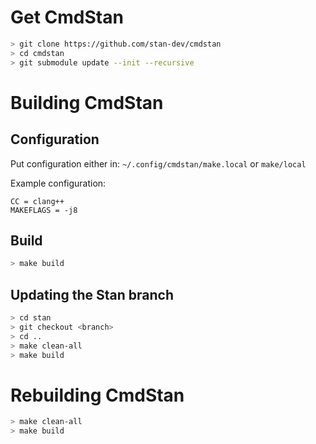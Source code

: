 # Get CmdStan

```sh
> git clone https://github.com/stan-dev/cmdstan
> cd cmdstan
> git submodule update --init --recursive
```


# Building CmdStan

## Configuration

Put configuration either in:
`~/.config/cmdstan/make.local` or `make/local`

Example configuration:
```
CC = clang++
MAKEFLAGS = -j8
```

## Build
```sh
> make build
```

## Updating the Stan branch

```sh
> cd stan
> git checkout <branch>
> cd ..
> make clean-all
> make build
```


# Rebuilding CmdStan

```sh
> make clean-all
> make build
```

